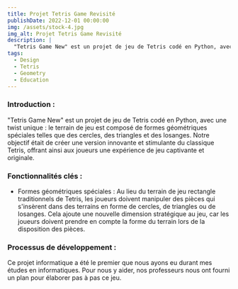 ```yaml
---
title: Projet Tetris Game Revisité
publishDate: 2022-12-01 00:00:00
img: /assets/stock-4.jpg
img_alt: Projet Tetris Game Revisité
description: |
  "Tetris Game New" est un projet de jeu de Tetris codé en Python, avec une twist unique : le terrain de jeu est composé de formes géométriques spéciales telles que des cercles, des triangles et des losanges. Notre objectif était de créer une version innovante et stimulante du classique Tetris, offrant ainsi aux joueurs une expérience de jeu captivante et originale.
tags:
  - Design
  - Tetris
  - Geometry
  - Education
---
```


### Introduction :
"Tetris Game New" est un projet de jeu de Tetris codé en Python, avec une twist unique : le terrain de jeu est composé de formes géométriques spéciales telles que des cercles, des triangles et des losanges. Notre objectif était de créer une version innovante et stimulante du classique Tetris, offrant ainsi aux joueurs une expérience de jeu captivante et originale.

### Fonctionnalités clés :

- Formes géométriques spéciales : Au lieu du terrain de jeu rectangle traditionnels de Tetris, les joueurs doivent manipuler des pièces qui s'insèrent dans des terrains en forme de cercles, de triangles ou de losanges. Cela ajoute une nouvelle dimension stratégique au jeu, car les joueurs doivent prendre en compte la forme du terrain lors de la disposition des pièces.

### Processus de développement :
Ce projet informatique a été le premier que nous ayons eu durant mes études en informatiques. Pour nous y aider, nos professeurs nous ont fourni un plan pour élaborer pas à pas ce jeu.